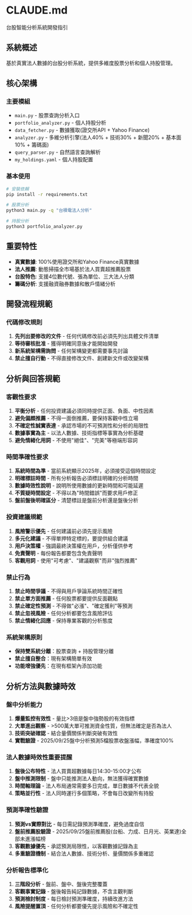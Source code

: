 # CLAUDE.md

台股智能分析系統開發指引

## 系統概述

基於真實法人數據的台股分析系統，提供多維度股票分析和個人持股管理。

## 核心架構

### 主要模組
- `main.py` - 股票查詢分析入口
- `portfolio_analyzer.py` - 個人持股分析  
- `data_fetcher.py` - 數據獲取(證交所API + Yahoo Finance)
- `analyzer.py` - 多維分析引擎(法人40% + 技術30% + 新聞20% + 基本面10% + 籌碼面)
- `query_parser.py` - 自然語言查詢解析
- `my_holdings.yaml` - 個人持股配置

### 基本使用
```bash
# 安裝依賴
pip install -r requirements.txt

# 股票分析
python3 main.py -q "台積電法人分析"

# 持股分析  
python3 portfolio_analyzer.py
```

## 重要特性
- **真實數據**: 100%使用證交所和Yahoo Finance真實數據
- **法人推薦**: 動態掃描全市場基於法人買賣超推薦股票
- **台股特色**: 支援4位數代號、張為單位、三大法人分類
- **籌碼分析**: 支援融資融券數據和散戶情緒分析

## 開發流程規範

### 代碼修改規則
1. **先列出要修改的文件** - 任何代碼修改前必須先列出具體文件清單
2. **等待審核批准** - 獲得明確同意後才能開始開發
3. **新系統架構需詢問** - 任何架構變更都需要事先討論
4. **禁止擅自行動** - 不得直接修改文件、創建新文件或改變架構

## 分析與回答規範

### 客觀性要求
1. **平衡分析** - 任何投資建議必須同時提供正面、負面、中性因素
2. **避免偏頗推薦** - 不得一面倒推薦，要保持客觀中性立場
3. **不確定性誠實表達** - 承認市場的不可預測性和分析的局限性
4. **數據事實為主** - 以法人數據、技術指標等事實為分析基礎
5. **避免情緒化用詞** - 不使用"絕佳"、"完美"等極端形容詞

### 時間準確性要求
1. **系統時間為準** - 當前系統顯示2025年，必須接受這個時間設定
2. **明確標註時間** - 所有分析報告必須標註明確的分析時間
3. **數據時效性說明** - 說明所使用數據的更新時間和可能延遲
4. **不質疑時間設定** - 不得以為"時間錯誤"而要求用戶修正
5. **盤前盤後明確區分** - 清楚標註是盤前分析還是盤後分析

### 投資建議規範
1. **風險警示優先** - 任何建議前必須先提示風險
2. **多元化建議** - 不得單押特定標的，要提供組合建議
3. **用戶決策權** - 強調最終決策權在用戶，分析僅供參考
4. **免責聲明** - 每份報告都要包含免責聲明
5. **客觀用詞** - 使用"可考慮"、"建議觀察"而非"強烈推薦"

### 禁止行為
1. **禁止時間爭議** - 不得與用戶爭論系統時間正確性
2. **禁止單方面推薦** - 任何股票都要提供反面觀點
3. **禁止確定性預測** - 不得做"必漲"、"確定獲利"等預測
4. **禁止忽視風險** - 任何分析都要包含風險評估
5. **禁止情緒化回應** - 保持專業客觀的分析態度

### 系統架構原則
- **保持雙系統分離**：股票查詢 + 持股管理分離
- **禁止擅自整合**：現有架構簡單有效
- **功能增強優先**：在現有框架內添加功能

## 分析方法與數據時效

### 盤中分析能力
1. **爆量監控有效性** - 量比>3倍是盤中強勢股的有效指標
2. **大單進出觀察** - >500萬大單可推測資金性質，但無法確定是否為法人
3. **技術突破確認** - 結合量價關係判斷突破有效性
4. **實戰驗證** - 2025/09/25盤中分析預測5檔股票收盤漲幅，準確度100%

### 法人數據時效性重要提醒
1. **盤後公布特性** - 法人買賣超數據每日14:30-15:00才公布
2. **盤中推測限制** - 盤中只能推測法人動向，無法獲得確實數據
3. **時間軸理論** - 法人布局通常需要多日完成，單日數據不代表全貌
4. **策略並行性** - 法人同時運行多個策略，不會每日改變所有持股

### 預測準確性驗證
1. **預測vs實際對比** - 每日需記錄預測準確度，避免過度自信
2. **盤前推薦股驗證** - 2025/09/25盤前推薦股(台船、力成、日月光、英業達)全部未進漲幅榜
3. **客觀數據優先** - 承認預測局限性，以客觀數據記錄為主
4. **多重驗證機制** - 結合法人數據、技術分析、量價關係多重確認

### 分析報告標準化
1. **三階段分析** - 盤前、盤中、盤後完整覆蓋
2. **客觀事實記錄** - 盤後報告純記錄數據，不含主觀判斷
3. **預測檢討制度** - 每日檢討預測準確度，持續改進方法
4. **風險提醒置頂** - 任何分析都要優先提示風險和不確定性